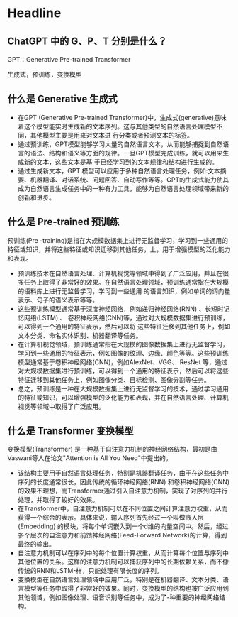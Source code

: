 # Headline

## ChatGPT 中的 G、P、T 分别是什么？

GPT：Generative Pre-trained Transformer 

生成式，预训练，变换模型

## 什么是 Generative 生成式
- 在GPT (Generative Pre-trained Transformer)中，生成式(generative)意味着这个模型能实时生成新的文本序列。这与其他类型的自然语言处理模型不同，其他模型主要是用来对文本进
行分类或者预测文本的标签。
- 通过预训练，GPT模型能够学习大量的自然语言文本，从而能够捕捉到自然语言的语法、结构和语义等方面的规律。一旦GPT模型完成训练，就可以用来生成新的文本，这些文本是基
于已经学习到的文本规律和结构进行生成的。
- 通过生成新文本，GPT 模型可以应用于多种自然语言处理任务，例如:文本摘要、机器翻译、对话系统、问题回答、自动写作等等。GPT的生成式能力使其成为自然语言生成任务中的一种有力工具，能够为自然语言处理领域带来新的创新和进步。

## 什么是 Pre-trained 预训练
预训练(Pre -training)是指在大规模数据集上进行无监督学习，学习到一些通用的特征或知识，并将这些特征或知识迁移到其他任务，上，用于增强模型的泛化能力和表现。

- 预训练技术在自然语言处理、计算机视觉等领域中得到了广泛应用，并且在很多任务上取得了非常好的效果。在自然语言处理领域，预训练通常指在大规模的语料库上进行无监督学习，学习到一些通用
的语言知识，例如单词的词向量表示、句子的语义表示等等。
- 这些预训练模型通常基于深度神经网络，例如递归神经网络(RNN) 、长短时记忆网络(LSTM) 、 卷积神经网络(CNN)等，通过对大规模数据集进行预训练，可以得到一个通用的特征表示，然后可以将
这些特征迁移到其他任务上，例如文本分类、命名实体识别、机器翻译等任务。
- 在计算机视觉领域，预训练通常指在大规模的图像数据集上进行无监督学习，学习到一些通用的特征表示，例如图像的纹理、边缘、颜色等等。这些预训练模型通常基于卷积神经网络(CNN)，例如AlexNet、VGG、 ResNet 等，通过对大规模数据集进行预训练，可以得到一个通用的特征表示，然后可以将这些特征迁移到其他任务上，例如图像分类、目标检测、图像分割等任务。
- 总之，预训练是一种在大规模数据集上进行无监督学习的技术，通过学习通用的特征或知识，可以增强模型的泛化能力和表现，并在自然语言处理、计算机视觉等领域中取得了广泛应用。

## 什么是 Transformer 变换模型
变换模型(Transformer) 是一种基于自注意力机制的神经网络结构，最初是由Vaswani等人在论文"Attention is All You Need"中提出的。

- 该结构主要用于自然语言处理任务，特别是机器翻译任务，由于在这些任务中序列的长度通常很长，因此传统的循环神经网络(RNN) 和卷积神经网络(CNN) 的效果不理想，而Transformer通过引入自注意力机制，实现了对序列的并行处理，并取得了较好的效果。
- 在Transformer中，自注意力机制可以在不同位置之间计算注意力权重，从而获得一个综合的表示。具体来说，输入序列首先经过一个叫做嵌入层(Embedding) 的模块，将每个单词嵌入到一个d维的向量空间中。然后，经过多个层次的自注意力和前馈神经网络(Feed-Forward Network)的计算，得到最终的输出。
- 自注意力机制可以在序列中的每个位置计算权重，从而计算每个位置与序列中其他位置的关系。这样的注意力机制可以捕获序列中的长期依赖关系，而不像传统的RNN和LSTM-样，只能处理有限长度的序列。
- 变换模型在自然语言处理领域中应用广泛，特别是在机器翻译、文本分类、语言模型等任务中取得了非常好的效果。同时，变换模型的结构也被广泛应用到其他领域，例如图像处理、语音识别等任务中，成为了-种重要的神经网络结构。

